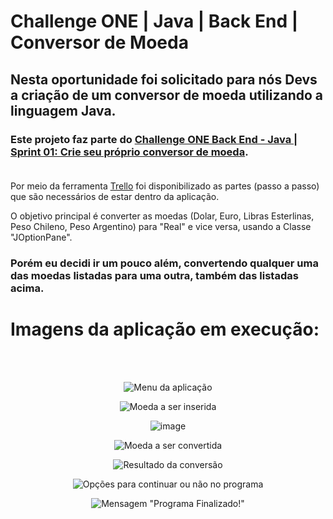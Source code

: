 # Challenge ONE | Java | Back End | Conversor de Moeda
## Nesta oportunidade foi solicitado para nós Devs a criação de um conversor de moeda utilizando a linguagem Java. <br>

### Este projeto faz parte do <a href="https://www.alura.com.br/challenges/oracle-one-back-end/conversordemoedas/conversor">Challenge ONE Back End - Java | Sprint 01: Crie seu próprio conversor de moeda</a>. <br><br>
Por meio da ferramenta <a href="https://trello.com/b/UzATeQZG/conversor-de-moeda-challenge-one-java-sprint-01">Trello</a> foi disponibilizado as partes (passo a passo) que são necessários de estar dentro da aplicação.


O objetivo principal é converter as moedas (Dolar, Euro, Libras Esterlinas, Peso Chileno, Peso Argentino) para "Real" e vice versa, usando a Classe "JOptionPane". <br>

<h3 style="font-weight: bold;">Porém eu decidi ir um pouco além, convertendo qualquer uma das moedas listadas para uma outra, também das listadas acima.</h3>

<h1>Imagens da aplicação em execução: </h1>

<br><br>
<div align="center">

  ![Menu da aplicação](https://user-images.githubusercontent.com/109701399/223897249-b464b40d-dd60-4ad2-bb9e-d72e6276af53.png)

  ![Moeda a ser inserida](https://user-images.githubusercontent.com/109701399/223897421-eb1379ea-ddf1-4210-ac44-5b740ab067f7.png)
  
  ![image](https://user-images.githubusercontent.com/109701399/223898190-8264d25d-0ed7-41d9-bf6a-a0932cbb365e.png)
  
  ![Moeda a ser convertida](https://user-images.githubusercontent.com/109701399/223897953-d66ec898-cc7e-4287-9306-333328d8f29e.png)
  
  ![Resultado da conversão](https://user-images.githubusercontent.com/109701399/223898089-9fbf4f5d-b029-4d3e-8ca6-b4596a856c37.png)

  ![Opções para continuar ou não no programa](https://user-images.githubusercontent.com/109701399/223898270-bce7eeb7-f4eb-4ba1-b7c2-5eb3048b7caf.png)

  ![Mensagem "Programa Finalizado!"](https://user-images.githubusercontent.com/109701399/223898345-ff411f09-468d-4022-91d6-e76370e0626c.png)

  
</div>
